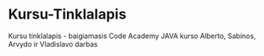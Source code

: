 # Kursu-Tinklalapis
Kursu tinklalapis - baigiamasis Code Academy JAVA kurso Alberto, Sabinos, Arvydo ir Vladislavo darbas
